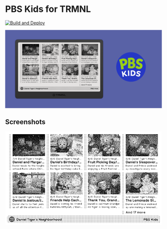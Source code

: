 # PBS Kids for TRMNL

[![Build and Deploy](https://github.com/stephenyeargin/trmnl-pbs-kids/actions/workflows/build.yml/badge.svg)](https://github.com/stephenyeargin/trmnl-pbs-kids/actions/workflows/build.yml)

![promo](assets/promo.png)

## Screenshots

![screenshot](assets/screenshot.png)
